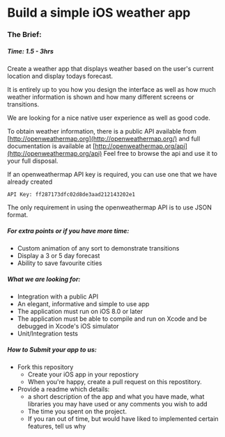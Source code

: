 # Build a simple iOS weather app

### The Brief:

##### Time: 1.5 - 3hrs

Create a weather app that displays weather based on the user's current location and display todays forecast.

It is entirely up to you how you design the interface as well as how much weather information is shown and how many different screens or transitions.

We are looking for a nice native user experience as well as good code.

To obtain weather information, there is a public API available from [http://openweathermap.org](http://openweathermap.org/) and full documentation is available at [http://openweathermap.org/api](http://openweathermap.org/api) Feel free to browse the api and use it to your full disposal.

If an openweathermap API key is required, you can use one that we have already created

`API Key: ff287173dfc02d8de3aad212143202e1`


The only requirement in using the openweathermap API is to use JSON format.


##### For extra points or if you have more time:
 - Custom animation of any sort to demonstrate transitions
 - Display a 3 or 5 day forecast
 - Ability to save favourite cities

##### What we are looking for:
 - Integration with a public API
 - An elegant, informative and simple to use app
 - The application must run on iOS 8.0 or later
 - The application must be able to compile and run on Xcode and be debugged in Xcode's iOS simulator
 - Unit/Integration tests

##### How to Submit your app to us:
 - Fork this repository
	- Create your iOS app in your repostiory
	- When you're happy, create a pull request on this repostitory. 
 - Provide a readme which details:
     - a short description of the app and what you have made, what libraries you may have used or any comments you wish to add
     - The time you spent on the project.
     - If you ran out of time, but would have liked to implemented certain features, tell us why